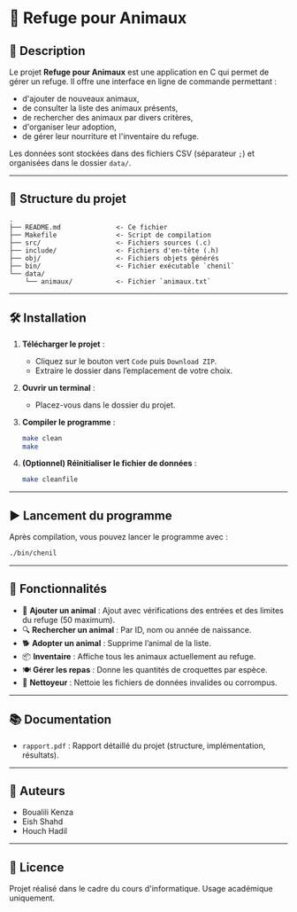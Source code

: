 
# 🐾 Refuge pour Animaux

## 📘 Description

Le projet **Refuge pour Animaux** est une application en C qui permet de gérer un refuge. Il offre une interface en ligne de commande permettant :

- d'ajouter de nouveaux animaux,
- de consulter la liste des animaux présents,
- de rechercher des animaux par divers critères,
- d'organiser leur adoption,
- de gérer leur nourriture et l'inventaire du refuge.

Les données sont stockées dans des fichiers CSV (séparateur `;`) et organisées dans le dossier `data/`.

---

## 📁 Structure du projet

```
.
├── README.md              <- Ce fichier
├── Makefile               <- Script de compilation
├── src/                   <- Fichiers sources (.c)
├── include/               <- Fichiers d'en-tête (.h)
├── obj/                   <- Fichiers objets générés
├── bin/                   <- Fichier exécutable `chenil`
└── data/
    └── animaux/           <- Fichier `animaux.txt`
```

---

## 🛠️ Installation

1. **Télécharger le projet** :
   - Cliquez sur le bouton vert `Code` puis `Download ZIP`.
   - Extraire le dossier dans l’emplacement de votre choix.

2. **Ouvrir un terminal** :
   - Placez-vous dans le dossier du projet.

3. **Compiler le programme** :
   ```bash
   make clean
   make
   ```

4. **(Optionnel) Réinitialiser le fichier de données** :
   ```bash
   make cleanfile
   ```

---

## ▶️ Lancement du programme

Après compilation, vous pouvez lancer le programme avec :

```bash
./bin/chenil
```

---

## 🎯 Fonctionnalités

- 🔹 **Ajouter un animal** : Ajout avec vérifications des entrées et des limites du refuge (50 maximum).
- 🔍 **Rechercher un animal** : Par ID, nom ou année de naissance.
- 🐕 **Adopter un animal** : Supprime l’animal de la liste.
- 📦 **Inventaire** : Affiche tous les animaux actuellement au refuge.
- 🍽️ **Gérer les repas** : Donne les quantités de croquettes par espèce.
- 🧹 **Nettoyeur** : Nettoie les fichiers de données invalides ou corrompus.

---

## 📚 Documentation

- `rapport.pdf` : Rapport détaillé du projet (structure, implémentation, résultats).

---

## 👥 Auteurs

- Boualili Kenza  
- Eish Shahd  
- Houch Hadil

---

## 📄 Licence

Projet réalisé dans le cadre du cours d'informatique. Usage académique uniquement.


